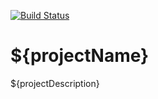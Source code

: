 [![Build Status][travis-ci-shield-img]][travis-ci-shield-link]

# ${projectName}

${projectDescription}

[travis-ci-shield-img]:  https://img.shields.io/travis/co-farkas/${artifactId}.svg
[travis-ci-shield-link]: https://travis-ci.org/${artifactId}

